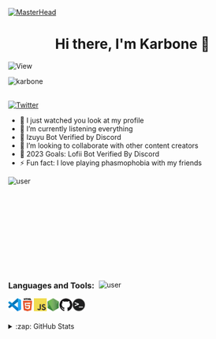 [![MasterHead](https://1.bp.blogspot.com/-7A4WynwLsMw/XbBpCXG8fHI/AAAAAAAAMt4/uOa1bpLskYgrwGbllhSu2SDj_Mig8SXJQCLcBGAsYHQ/s1600/2000_600px.gif)](https://karbone.tk)

<h1 align="center"> Hi there, I'm Karbone 👋 </h1>

![View](https://komarev.com/ghpvc/?username=karbone-dev)

<p><a href="https://ko-fi.com/karbone"> <img align="left" src="https://cdn.ko-fi.com/cdn/kofi3.png?v=3" height="40" width="140" alt="karbone" /></a></p><br><br>


[![Twitter](https://img.shields.io/twitter/follow/karbonechad?logo=twitter&style=for-the-badge)](https://img.shields.io/twitter/follow/karbonechad?logo=twitter&style=for-the-badge)

- 🔭 I just watched you look at my profile
- 🌱 I’m currently listening everything
- 🛴 Izuyu Bot Verified by Discord
- 👯 I’m looking to collaborate with other content creators
- 🥅 2023 Goals: Lofii Bot Verified By Discord
- ⚡ Fun fact: I love playing phasmophobia with my friends


<p><a href="https://discord.com/users/853646350256308244"> <img align="left" src="https://lanyard.cnrad.dev/api/853646350256308244" height="210" width="410" alt="user" /></a></p>

<p><a href="https://spotify-github-profile.vercel.app/api/view?uid=wbaftxfvwzh37p9eujc3s2m2r&redirect=true"> <img align="right" src="https://spotify-github-profile.vercel.app/api/view?uid=wbaftxfvwzh37p9eujc3s2m2r&cover_image=true&theme=compact&show_offline=false&background_color=121212" height="400" width="320" alt="user" /></a></p><br><br>

<br>
<br>
<br>
<br>
<br>
<br>
<br>
<br>

### Languages and Tools:

<img align="left" alt="Visual Studio Code" width="26px" src="https://raw.githubusercontent.com/github/explore/80688e429a7d4ef2fca1e82350fe8e3517d3494d/topics/visual-studio-code/visual-studio-code.png" />
<img align="left" alt="HTML5" width="26px" src="https://raw.githubusercontent.com/github/explore/80688e429a7d4ef2fca1e82350fe8e3517d3494d/topics/html/html.png" />
<img align="left" alt="JavaScript" width="26px" src="https://raw.githubusercontent.com/github/explore/80688e429a7d4ef2fca1e82350fe8e3517d3494d/topics/javascript/javascript.png" />
<img align="left" alt="Node.js" width="26px" src="https://raw.githubusercontent.com/github/explore/80688e429a7d4ef2fca1e82350fe8e3517d3494d/topics/nodejs/nodejs.png" />
<img align="left" alt="GitHub" width="26px" src="https://raw.githubusercontent.com/github/explore/78df643247d429f6cc873026c0622819ad797942/topics/github/github.png" />
<img align="left" alt="Terminal" width="26px" src="https://raw.githubusercontent.com/github/explore/80688e429a7d4ef2fca1e82350fe8e3517d3494d/topics/terminal/terminal.png" />

<br /> <br />

</details>

<details>
  <summary>:zap: GitHub Stats</summary>

  <img align="left" alt="Karbone GitHub Stats" src="https://github-readme-stats.vercel.app/api?username=Karbone-DEV&show_icons=true&theme=midnight-purple"/>
